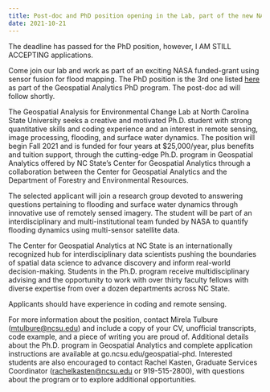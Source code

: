 ```yaml
---
title: Post-doc and PhD position opening in the Lab, part of the new NASA grant.
date: 2021-10-21
---
```


The deadline has passed for the PhD position, however, I AM STILL ACCEPTING applications.

<!--more-->

Come join our lab and work as part of an exciting NASA funded-grant using sensor fusion for flood mapping. The PhD position is the 3rd one listed <a href="https://cnr.ncsu.edu/geospatial/academics/phd-in-geospatial-analytics/graduate-assistantships/"> here </a> as part of the Geospatial Analytics PhD program. The post-doc ad will follow shortly. 

The Geospatial Analysis for Environmental Change Lab at North Carolina State University seeks a creative and motivated Ph.D. student with strong quantitative skills and coding experience and an interest in remote sensing, image processing, flooding, and surface water dynamics. The position will begin Fall 2021 and is funded for four years at $25,000/year, plus benefits and tuition support, through the cutting-edge Ph.D. program in Geospatial Analytics offered by NC State’s Center for Geospatial Analytics through a collaboration between the Center for Geospatial Analytics and the Department of Forestry and Environmental Resources.  

The selected applicant will join a research group devoted to answering questions pertaining to flooding and surface water dynamics through innovative use of remotely sensed imagery. The student will be part of an interdisciplinary and multi-institutional team funded by NASA to quantify flooding dynamics using multi-sensor satellite data. 

The Center for Geospatial Analytics at NC State is an internationally recognized hub for interdisciplinary data scientists pushing the boundaries of spatial data science to advance discovery and inform real-world decision-making. Students in the Ph.D. program receive multidisciplinary advising and the opportunity to work with over thirty faculty fellows with diverse expertise from over a dozen departments across NC State.

Applicants should have experience in coding and remote sensing.

For more information about the position, contact Mirela Tulbure (mtulbure@ncsu.edu) and include a copy of your CV, unofficial transcripts, code example, and a piece of writing you are proud of. Additional details about the Ph.D. program in Geospatial Analytics and complete application instructions are available at go.ncsu.edu/geospatial-phd. Interested students are also encouraged to contact Rachel Kasten, Graduate Services Coordinator (rachelkasten@ncsu.edu or 919-515-2800), with questions about the program or to explore additional opportunities.